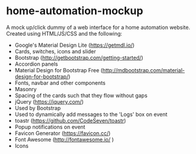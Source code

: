 # home-automation-mockup
A mock up/click dummy of a web interface for a home automation website. Created using HTML/JS/CSS and the following:
 - Google's Material Design Lite (https://getmdl.io/)
  - Cards, switches, icons and slider
 - Bootstrap (http://getbootstrap.com/getting-started/)
  - Accordion panels
 - Material Design for Bootstrap Free (http://mdbootstrap.com/material-design-for-bootstrap/)
  - Fonts, navbar and other components
 - Masonry
  - Spacing of the cards such that they flow without gaps
 - jQuery (https://jquery.com/)
  - Used by Bootstrap
  - Used to dynamically add messages to the 'Logs' box on event
 - toastr (https://github.com/CodeSeven/toastr)
  - Popup notifications on event
 - Favicon Generator (https://favicon.cc/)
 - Font Awesome (http://fontawesome.io/ )
  - Icons
